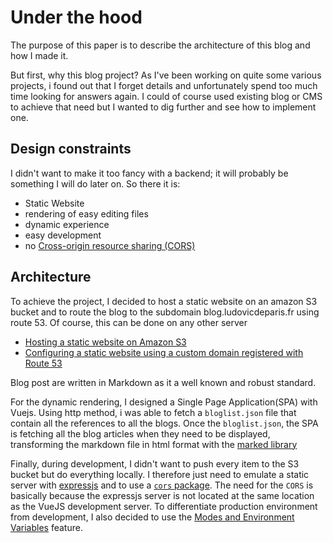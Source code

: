 # Under the hood

The purpose of this paper is to describe the architecture of this blog and how I made it.

But first, why this blog project? As I've been working on quite some various projects, i found out that I forget details and unfortunately spend too much time looking for answers again. I could of course used existing blog or CMS to achieve that need but I wanted to dig further and see how to implement one.


## Design constraints

I didn't want to make it too fancy with a backend; it will probably be something I will do later on. So there it is:

* Static Website
* rendering of easy editing files 
* dynamic experience
* easy development
* no [Cross-origin resource sharing (CORS)](https://developer.mozilla.org/fr/docs/Web/HTTP/CORS)


## Architecture

To achieve the project, I decided to host a static website on an amazon S3 bucket and to route the blog to the subdomain blog.ludovicdeparis.fr using route 53. Of course, this can be done on any other server
* [Hosting a static website on Amazon S3](https://docs.aws.amazon.com/AmazonS3/latest/dev/WebsiteHosting.html)
* [Configuring a static website using a custom domain registered with Route 53](https://docs.aws.amazon.com/AmazonS3/latest/dev/website-hosting-custom-domain-walkthrough.html)

Blog post are written in Markdown as it a well known and robust standard.

For the dynamic rendering, I designed a Single Page Application(SPA) with Vuejs. Using http method, i was able to fetch a `bloglist.json` file that contain all the references to all the blogs. Once the `bloglist.json`, the SPA is fetching all the blog articles when they need to be displayed, transforming the markdown file in html format with the [marked library](https://www.npmjs.com/package/marked)

Finally, during development, I didn't want to push every item to the S3 bucket but do everything locally. I therefore just need to emulate a static server with [expressjs](https://expressjs.com/fr/) and to use a [`cors` package](https://www.npmjs.com/package/cors). The need for the `CORS` is basically because the expressjs server is not located at the same location as the VueJS development server.
To differentiate production environment from development, I also decided to use the [Modes and Environment Variables](https://cli.vuejs.org/guide/mode-and-env.html) feature.


